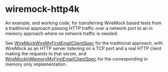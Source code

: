# wiremock-http4k

An example, and working code, for transferring WireMock based tests from a traditional approach
passing HTTP traffic over a network port to an in memory approach where no network traffic is
needed.

See [WireMockWireMyFirstEmailClientSpec](https://github.com/wiremock/wiremock-http4k/blob/main/src/email/src/test/kotlin/WireMockWireMyFirstEmailClientSpec.kt)
for the traditional approach, with WireMock as an HTTP server listening on a TCP port and a real
HTTP client making the requests to that server, and
[WireMockInMemoryMyFirstEmailClientSpec](https://github.com/wiremock/wiremock-http4k/blob/main/src/email/src/test/kotlin/WireMockInMemoryMyFirstEmailClientSpec.kt)
for the corresponding in memory only implementation.

